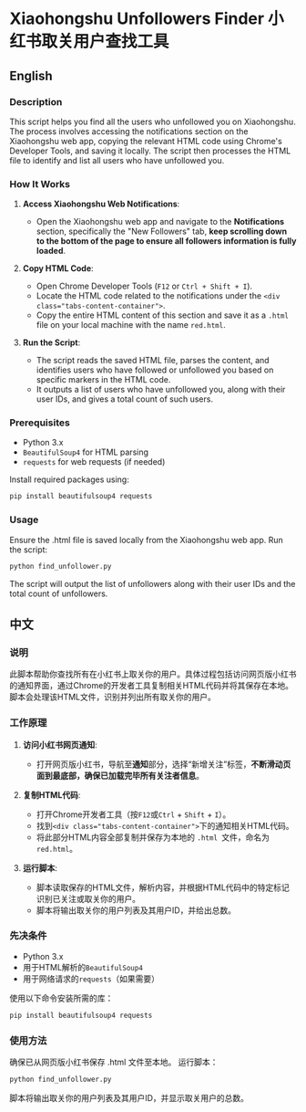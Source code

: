 # Xiaohongshu Unfollowers Finder 小红书取关用户查找工具

## English

### Description

This script helps you find all the users who unfollowed you on Xiaohongshu. The process involves accessing the notifications section on the Xiaohongshu web app, copying the relevant HTML code using Chrome's Developer Tools, and saving it locally. The script then processes the HTML file to identify and list all users who have unfollowed you.

### How It Works

1. **Access Xiaohongshu Web Notifications**:
   - Open the Xiaohongshu web app and navigate to the **Notifications** section, specifically the "New Followers" tab, **keep scrolling down to the bottom of the page to ensure all followers information is fully loaded**.

2. **Copy HTML Code**:
   - Open Chrome Developer Tools (`F12` or `Ctrl + Shift + I`).
   - Locate the HTML code related to the notifications under the `<div class="tabs-content-container">`.
   - Copy the entire HTML content of this section and save it as a `.html` file on your local machine with the name `red.html`.

3. **Run the Script**:
   - The script reads the saved HTML file, parses the content, and identifies users who have followed or unfollowed you based on specific markers in the HTML code.
   - It outputs a list of users who have unfollowed you, along with their user IDs, and gives a total count of such users.

### Prerequisites

- Python 3.x
- `BeautifulSoup4` for HTML parsing
- `requests` for web requests (if needed)

Install required packages using:

```bash
pip install beautifulsoup4 requests
```

### Usage
Ensure the .html file is saved locally from the Xiaohongshu web app.
Run the script:

```bash
python find_unfollower.py
```

The script will output the list of unfollowers along with their user IDs and the total count of unfollowers.

## 中文

### 说明

此脚本帮助你查找所有在小红书上取关你的用户。具体过程包括访问网页版小红书的通知界面，通过Chrome的开发者工具复制相关HTML代码并将其保存在本地。脚本会处理该HTML文件，识别并列出所有取关你的用户。

### 工作原理

1. **访问小红书网页通知**:
   - 打开网页版小红书，导航至**通知**部分，选择“新增关注”标签，**不断滑动页面到最底部，确保已加载完毕所有关注者信息**。

2. **复制HTML代码**:
   - 打开Chrome开发者工具（按`F12`或`Ctrl` + `Shift` + `I`）。
   - 找到` <div class="tabs-content-container"> `下的通知相关HTML代码。
   - 将此部分HTML内容全部复制并保存为本地的 `.html `文件，命名为`red.html`。

3. **运行脚本**:
   - 脚本读取保存的HTML文件，解析内容，并根据HTML代码中的特定标记识别已关注或取关你的用户。
   - 脚本将输出取关你的用户列表及其用户ID，并给出总数。

### 先决条件

- Python 3.x
- 用于HTML解析的`BeautifulSoup4`
- 用于网络请求的`requests`（如果需要）

使用以下命令安装所需的库：

```bash
pip install beautifulsoup4 requests
```

### 使用方法
确保已从网页版小红书保存 .html 文件至本地。
运行脚本：

```bash
python find_unfollower.py
```

脚本将输出取关你的用户列表及其用户ID，并显示取关用户的总数。
